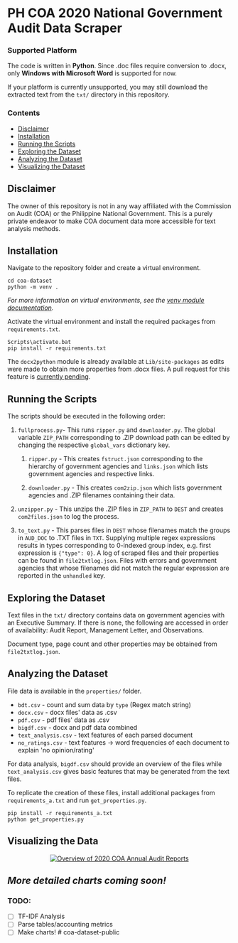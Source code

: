# PH COA 2020 National Government Audit Data Scraper
### Supported Platform
The code is written in **Python**.
Since .doc files require conversion to .docx, only **Windows with Microsoft Word** is supported for now.

If your platform is currently unsupported, you may still download the extracted text from the `txt/` directory in this repository.

### Contents
- [Disclaimer](#disclaimer)
- [Installation](#installation)
- [Running the Scripts](#running)
- [Exploring the Dataset](#explore)
- [Analyzing the Dataset](#analyze)
- [Visualizing the Dataset](#visualize)

<a name="disclaimer"></a>
## Disclaimer
The owner of this repository is not in any way affiliated with the Commission on Audit (COA) or the Philippine National Government. This is a purely private endeavor to make COA document data more accessible for text analysis methods.

<a name="installation"></a>
## Installation
Navigate to the repository folder and create a virtual environment.
```
cd coa-dataset
python -m venv .
```
_For more information on virtual environments, see the [venv module documentation](https://docs.python.org/3/library/venv.html)._

Activate the virtual environment and install the required packages from `requirements.txt`.
```
Scripts\activate.bat
pip install -r requirements.txt
```
The `docx2python` module is already available at `Lib/site-packages` as edits were made to obtain more properties from .docx files. A pull request for this feature is [currently pending](https://github.com/ShayHill/docx2python/pull/22).

<a name="running"></a>
## Running the Scripts
The scripts should be executed in the following order:
1. `fullprocess.py`-
  This runs `ripper.py` and `downloader.py`. The global variable `ZIP_PATH` corresponding to .ZIP download path can be edited by changing the respective `global_vars` dictionary key.

    1. `ripper.py` - This creates `fstruct.json` corresponding to the hierarchy of government agencies and `links.json` which lists government agencies and respective links.

    1. `downloader.py` - This creates `com2zip.json` which lists government agencies and .ZIP filenames containing their data.

1. `unzipper.py` - This unzips the .ZIP files in `ZIP_PATH` to `DEST` and creates `com2files.json` to log the process.

1. `to_text.py` - This parses files in `DEST` whose filenames match the groups in `AUD_DOC` to .TXT files in `TXT`. Supplying multiple regex expressions results in types corresponding to 0-indexed group index, e.g. first expression is `{"type": 0}`. A log of scraped files and their properties can be found in `file2txtlog.json`. Files with errors and government agencies that whose filenames did not match the regular expression are reported in the `unhandled` key.

<a name="explore"></a>
## Exploring the Dataset
Text files in the `txt/` directory contains data on government agencies with an Executive Summary. If there is none, the following are accessed in order of availability: Audit Report, Management Letter, and Observations.

Document type, page count and other properties may be obtained from `file2txtlog.json`.

<a name="analyze"></a>
## Analyzing the Dataset
File data is available in the `properties/` folder.
- `bdt.csv` - count and sum data by `type` (Regex match string)
- `docx.csv` - docx files' data as .csv
- `pdf.csv` - pdf files' data as .csv
- `bigdf.csv` - docx and pdf data combined
- `text_analysis.csv` - text features of each parsed document
- `no_ratings.csv` - text features -> word frequencies of each document to explain 'no opinion/rating'

For data analysis, `bigdf.csv` should provide an overview of the files while `text_analysis.csv` gives basic features that may be generated from the text files.

To replicate the creation of these files, install additional packages from `requirements_a.txt` and run `get_properties.py`.
```
pip install -r requirements_a.txt
python get_properties.py
```

<a name="visualize"></a>
## Visualizing the Data
<div class='tableauPlaceholder' id='viz1629884278708' style='position: relative' align='center'><noscript><a href='https://public.tableau.com/app/profile/kgreyy/viz/2020COAAnnualAuditReportsViz/Overviewof2020COAAnnualAuditReports' target='_blank'><img alt='Overview of 2020 COA Annual Audit Reports ' src='https:&#47;&#47;public.tableau.com&#47;static&#47;images&#47;20&#47;2020COAAnnualAuditReportsViz&#47;Overviewof2020COAAnnualAuditReports&#47;1_rss.png' style='border: none' /></a></noscript><object class='tableauViz'  style='display:none;'><param name='host_url' value='https%3A%2F%2Fpublic.tableau.com%2F' /> <param name='embed_code_version' value='3' /> <param name='site_root' value='' /><param name='name' value='2020COAAnnualAuditReportsViz&#47;Overviewof2020COAAnnualAuditReports' /><param name='tabs' value='yes' /><param name='toolbar' value='yes' /><param name='static_image' value='https:&#47;&#47;public.tableau.com&#47;static&#47;images&#47;20&#47;2020COAAnnualAuditReportsViz&#47;Overviewof2020COAAnnualAuditReports&#47;1.png' /> <param name='animate_transition' value='yes' /><param name='display_static_image' value='yes' /><param name='display_spinner' value='yes' /><param name='display_overlay' value='yes' /><param name='display_count' value='yes' /><param name='language' value='en-US' /></object></div>


 _More detailed charts coming soon!_
---

### TODO:
- [ ] TF-IDF Analysis
- [ ] Parse tables/accounting metrics
- [ ] Make charts!
#   c o a - d a t a s e t - p u b l i c  
 